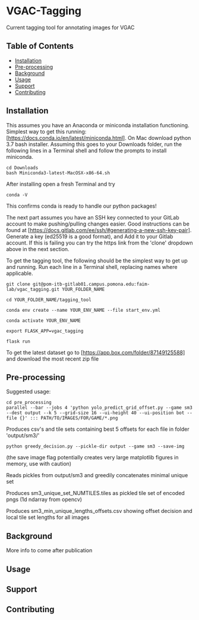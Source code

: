 # VGAC-Tagging

Current tagging tool for annotating images for VGAC

## Table of Contents

- [Installation](#installation)
- [Pre-processing](#pre-processing)
- [Background](#background)
- [Usage](#usage)
- [Support](#support)
- [Contributing](#contributing)

## Installation
This assumes you have an Anaconda or miniconda installation functioning. Simplest way to get this running: [https://docs.conda.io/en/latest/miniconda.html]. On Mac download python 3.7 bash installer. Assuming this goes to your Downloads folder, run the following lines in a Terminal shell and follow the prompts to install miniconda.

```
cd Downloads
bash Miniconda3-latest-MacOSX-x86-64.sh
```
After installing open a fresh Terminal and try
```
conda -V
```
This confirms conda is ready to handle our python packages!

The next part assumes you have an SSH key connected to your GitLab account to make pushing/pulling changes easier. Good instructions can be found at [https://docs.gitlab.com/ee/ssh/#generating-a-new-ssh-key-pair]. Generate a key (ed25519 is a good format), and Add it to your Gitlab account. If this is failing you can try the https link from the 'clone' dropdown above in the next section.


To get the tagging tool, the following should be the simplest way to get up and running. Run each line in a Terminal shell, replacing names where applicable.
```
git clone git@pom-itb-gitlab01.campus.pomona.edu:faim-lab/vgac_tagging.git YOUR_FOLDER_NAME

cd YOUR_FOLDER_NAME/tagging_tool

conda env create --name YOUR_ENV_NAME --file start_env.yml

conda activate YOUR_ENV_NAME

export FLASK_APP=vgac_tagging

flask run
```

To get the latest dataset go to [https://app.box.com/folder/87149125588] and download the most recent zip file

## Pre-processing
Suggested usage:
```
cd pre_processing
parallel --bar --jobs 4 'python yolo_predict_grid_offset.py --game sm3 --dest output --k 5 --grid-size 16 --ui-height 40 --ui-position bot --file {}' ::: PATH/TO/IMAGES/FOR/GAME/*.png
```
Produces csv's and tile sets containing best 5 offsets for each file in folder 'output/sm3/'

```
python greedy_decision.py --pickle-dir output --game sm3 --save-img
```
(the save image flag potentially creates very large matplotlib figures in memory, use with caution)


Reads pickles from output/sm3 and greedily concatenates minimal unique set


Produces sm3_unique_set_NUMTILES.tiles as pickled tile set of encoded pngs (1d ndarray from opencv)


Produces sm3_min_unique_lengths_offsets.csv showing offset decision and local tile set lengths for all images

## Background

More info to come after publication

## Usage



## Support

## Contributing
